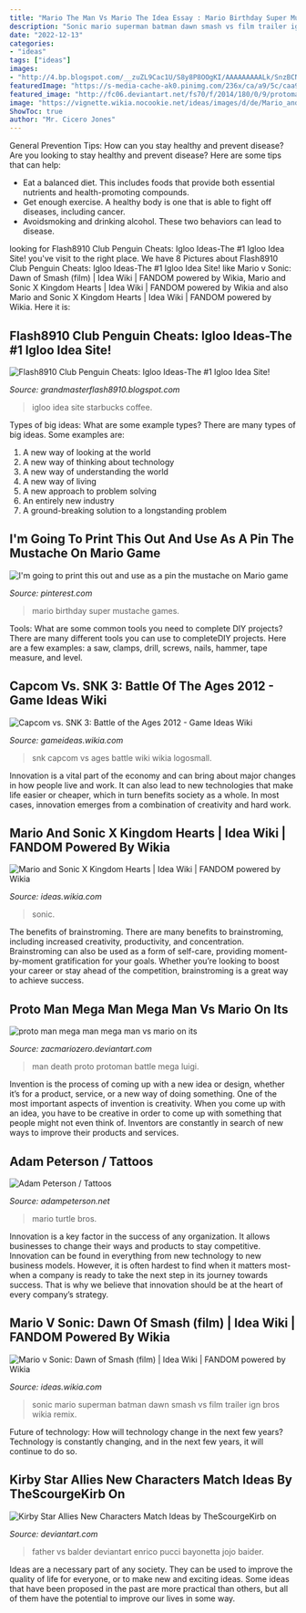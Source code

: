 ```yaml
---
title: "Mario The Man Vs Mario The Idea Essay : Mario Birthday Super Mustache Games"
description: "Sonic mario superman batman dawn smash vs film trailer ign bros wikia remix"
date: "2022-12-13"
categories:
- "ideas"
tags: ["ideas"]
images:
- "http://4.bp.blogspot.com/__zuZL9Cac1U/S8y8P8OOgKI/AAAAAAAAALk/SnzBCNZ-Fbc/s320/Mario+Turtle.jpg"
featuredImage: "https://s-media-cache-ak0.pinimg.com/236x/ca/a9/5c/caa95cc4826c39652a6622be76260df9.jpg"
featured_image: "http://fc06.deviantart.net/fs70/f/2014/180/0/9/protoman_by_zacmariozero-d7oilqd.png"
image: "https://vignette.wikia.nocookie.net/ideas/images/d/de/Mario_and_sonic_character_select_by_mariovssonicfan-d8a5h3y.png/revision/latest?cb=20170227201120"
ShowToc: true
author: "Mr. Cicero Jones"
---
```



General Prevention Tips: How can you stay healthy and prevent disease?
Are you looking to stay healthy and prevent disease? Here are some tips that can help: 
- Eat a balanced diet. This includes foods that provide both essential nutrients and health-promoting compounds. 
- Get enough exercise. A healthy body is one that is able to fight off diseases, including cancer. 
- Avoidsmoking and drinking alcohol. These two behaviors can lead to disease.

	

		
looking for Flash8910 Club Penguin Cheats: Igloo Ideas-The #1 Igloo Idea Site! you've visit to the right place. We have 8 Pictures about Flash8910 Club Penguin Cheats: Igloo Ideas-The #1 Igloo Idea Site! like Mario v Sonic: Dawn of Smash (film) | Idea Wiki | FANDOM powered by Wikia, Mario and Sonic X Kingdom Hearts | Idea Wiki | FANDOM powered by Wikia and also Mario and Sonic X Kingdom Hearts | Idea Wiki | FANDOM powered by Wikia. Here it is:
		
    
## Flash8910 Club Penguin Cheats: Igloo Ideas-The #1 Igloo Idea Site!

<img loading=lazy src="http://2.bp.blogspot.com/-8RlF4jIVtFs/UAQvhu8VcZI/AAAAAAAABAg/UQLIZA0xz-I/s1600/igloo+idea.png" onerror="this.onerror=null;this.src='https://tse2.mm.bing.net/th?id=OIP.4cz0QgtAfuoV1XhDMXwIbwHaFC&amp;pid=15.1';" alt="Flash8910 Club Penguin Cheats: Igloo Ideas-The #1 Igloo Idea Site!">

_Source: grandmasterflash8910.blogspot.com_

>igloo idea site starbucks coffee. 

	

Types of big ideas: What are some example types?
There are many types of big ideas. Some examples are:
1. A new way of looking at the world 
2. A new way of thinking about technology 
3. A new way of understanding the world 
4. A new way of living 
5. A new approach to problem solving 
6. An entirely new industry 
7. A ground-breaking solution to a longstanding problem 

    
## I&#039;m Going To Print This Out And Use As A Pin The Mustache On Mario Game

<img loading=lazy src="https://s-media-cache-ak0.pinimg.com/236x/ca/a9/5c/caa95cc4826c39652a6622be76260df9.jpg" onerror="this.onerror=null;this.src='https://tse4.mm.bing.net/th?id=OIP.fh4bsW_JKUds5TdE8d_0XgAAAA&amp;pid=15.1';" alt="I&#039;m going to print this out and use as a pin the mustache on Mario game">

_Source: pinterest.com_

>mario birthday super mustache games. 

	

Tools: What are some common tools you need to complete DIY projects?
There are many different tools you can use to completeDIY projects. Here are a few examples: a saw, clamps, drill, screws, nails, hammer, tape measure, and level.

    
## Capcom Vs. SNK 3: Battle Of The Ages 2012 - Game Ideas Wiki

<img loading=lazy src="http://img2.wikia.nocookie.net/__cb20101125004834/gameideas/images/thumb/3/3a/Logosmall-2-.jpg/400px-Logosmall-2-.jpg" onerror="this.onerror=null;this.src='https://tse2.mm.bing.net/th?id=OIP.4DRtzLeqVASot_jFNxX10wAAAA&amp;pid=15.1';" alt="Capcom vs. SNK 3: Battle of the Ages 2012 - Game Ideas Wiki">

_Source: gameideas.wikia.com_

>snk capcom vs ages battle wiki wikia logosmall. 

	

Innovation is a vital part of the economy and can bring about major changes in how people live and work. It can also lead to new technologies that make life easier or cheaper, which in turn benefits society as a whole. In most cases, innovation emerges from a combination of creativity and hard work.

    
## Mario And Sonic X Kingdom Hearts | Idea Wiki | FANDOM Powered By Wikia

<img loading=lazy src="https://vignette.wikia.nocookie.net/ideas/images/d/de/Mario_and_sonic_character_select_by_mariovssonicfan-d8a5h3y.png/revision/latest?cb=20170227201120" onerror="this.onerror=null;this.src='https://tse3.mm.bing.net/th?id=OIP.UtSAHmYyVe05tNrxsNPInAHaDq&amp;pid=15.1';" alt="Mario and Sonic X Kingdom Hearts | Idea Wiki | FANDOM powered by Wikia">

_Source: ideas.wikia.com_

>sonic. 

	

The benefits of brainstroming.
There are many benefits to brainstroming, including increased creativity, productivity, and concentration. Brainstroming can also be used as a form of self-care, providing moment-by-moment gratification for your goals. Whether you’re looking to boost your career or stay ahead of the competition, brainstroming is a great way to achieve success.

    
## Proto Man Mega Man Mega Man Vs Mario On Its

<img loading=lazy src="http://fc06.deviantart.net/fs70/f/2014/180/0/9/protoman_by_zacmariozero-d7oilqd.png" onerror="this.onerror=null;this.src='https://tse4.mm.bing.net/th?id=OIP.JyX5f9cr_ozna9TeGAL9ZgHaJI&amp;pid=15.1';" alt="proto man mega man mega man vs mario on its">

_Source: zacmariozero.deviantart.com_

>man death proto protoman battle mega luigi. 

	

Invention is the process of coming up with a new idea or design, whether it’s for a product, service, or a new way of doing something. One of the most important aspects of invention is creativity. When you come up with an idea, you have to be creative in order to come up with something that people might not even think of. Inventors are constantly in search of new ways to improve their products and services.

    
## Adam Peterson / Tattoos

<img loading=lazy src="http://4.bp.blogspot.com/__zuZL9Cac1U/S8y8P8OOgKI/AAAAAAAAALk/SnzBCNZ-Fbc/s320/Mario+Turtle.jpg" onerror="this.onerror=null;this.src='https://tse2.mm.bing.net/th?id=OIP.LeDVgO72-nw7aSKDyZ3QKgHaGk&amp;pid=15.1';" alt="Adam Peterson / Tattoos">

_Source: adampeterson.net_

>mario turtle bros. 

	

Innovation is a key factor in the success of any organization. It allows businesses to change their ways and products to stay competitive. Innovation can be found in everything from new technology to new business models. However, it is often hardest to find when it matters most- when a company is ready to take the next step in its journey towards success. That is why we believe that innovation should be at the heart of every company’s strategy.

    
## Mario V Sonic: Dawn Of Smash (film) | Idea Wiki | FANDOM Powered By Wikia

<img loading=lazy src="https://vignette.wikia.nocookie.net/ideas/images/8/85/MariovSonicDawnofSmash.jpg/revision/latest?cb=20160815180357" onerror="this.onerror=null;this.src='https://tse1.mm.bing.net/th?id=OIP.bfTG79spSYouTxzkUvzuogHaEK&amp;pid=15.1';" alt="Mario v Sonic: Dawn of Smash (film) | Idea Wiki | FANDOM powered by Wikia">

_Source: ideas.wikia.com_

>sonic mario superman batman dawn smash vs film trailer ign bros wikia remix. 

	

Future of technology: How will technology change in the next few years?
Technology is constantly changing, and in the next few years, it will continue to do so.

    
## Kirby Star Allies New Characters Match Ideas By TheScourgeKirb On

<img loading=lazy src="https://img00.deviantart.net/681a/i/2018/079/7/9/hyness_vs_father_balder_by_thescourgekirb-dc6frlk.png" onerror="this.onerror=null;this.src='https://tse1.mm.bing.net/th?id=OIP.99VnE0uvLevKuhXe5yhuHQHaEK&amp;pid=15.1';" alt="Kirby Star Allies New Characters Match Ideas by TheScourgeKirb on">

_Source: deviantart.com_

>father vs balder deviantart enrico pucci bayonetta jojo baider. 

	

Ideas are a necessary part of any society. They can be used to improve the quality of life for everyone, or to make new and exciting ideas. Some ideas that have been proposed in the past are more practical than others, but all of them have the potential to improve our lives in some way.

